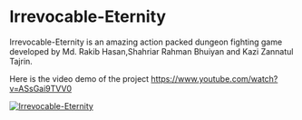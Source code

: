 # Irrevocable-Eternity
Irrevocable-Eternity is an amazing action packed dungeon fighting game developed by Md. Rakib Hasan,Shahriar Rahman Bhuiyan and Kazi Zannatul Tajrin.

Here is the video demo of the project
https://www.youtube.com/watch?v=ASsGai9TVV0

[![Irrevocable-Eternity](https://img.youtube.com/vi/ASsGai9TVV0/0.jpg)](https://www.youtube.com/watch?v=ASsGai9TVV0)
